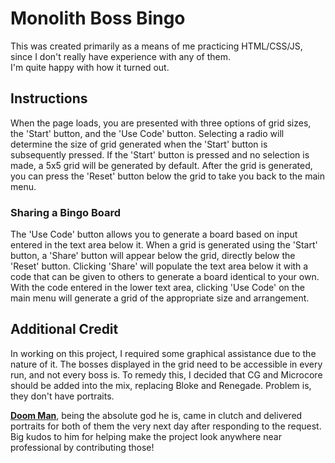 # Monolith Boss Bingo
This was created primarily as a means of me practicing HTML/CSS/JS, since I don't really have experience with any of them.<br>
I'm quite happy with how it turned out.

## Instructions
When the page loads, you are presented with three options of grid sizes, the 'Start' button, and the 'Use Code' button.
Selecting a radio will determine the size of grid generated when the 'Start' button is subsequently pressed.
If the 'Start' button is pressed and no selection is made, a 5x5 grid will be generated by default.
After the grid is generated, you can press the 'Reset' button below the grid to take you back to the main menu.<br>

### Sharing a Bingo Board
The 'Use Code' button allows you to generate a board based on input entered in the text area below it. 
When a grid is generated using the 'Start' button, a 'Share' button will appear below the grid, directly below the 'Reset' button.
Clicking 'Share' will populate the text area below it with a code that can be given to others to generate a board identical to your own.
With the code entered in the lower text area, clicking 'Use Code' on the main menu will generate a grid of the appropriate size and arrangement.

## Additional Credit
In working on this project, I required some graphical assistance due to the nature of it.
The bosses displayed in the grid need to be accessible in every run, and not every boss is.
To remedy this, I decided that CG and Microcore should be added into the mix, replacing Bloke and Renegade.
Problem is, they don't have portraits.<br>

<a href="https://twitter.com/Doom_Man_"><b>Doom Man</b></a>, being the absolute god he is, came in clutch and delivered portraits for both of them the very next day after responding to the request.
Big kudos to him for helping make the project look anywhere near professional by contributing those!
